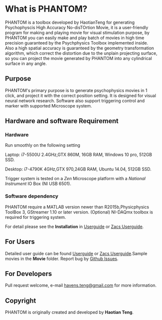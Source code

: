 # What is PHANTOM?
PHANTOM is a toolbox developed by HaotianTeng for generating Psychophyscis High Accuracy No-disTOrtion Movie, it is a user-friendly program for making and playing movie for visual stimulation purpose, by PHANTOM you can easily make and play batch of movies in high time precision guaranteed by the Psychphysics Toolbox implemented inside. Also a high spatial accuracy is guaranteed by the geometry transformation algorithm, which correct the distortion due to the unplain projecting surface, so you can project the movie generated by PHANTOM into any cylindrical surface in any angle.
## Purpose
PHANTOM's primary purpose is to generate psychophysics movies in 1 click, and project it with the correct position setting. It is designed for visual neural network research. Software also support triggering control and marker with supported Microscope system.
## Hardware and software Requirement
### Hardware
Run smoothly on the following setting

Laptop: i7-5500U 2.4GHz,GTX 860M, 16GB RAM, Windows 10 pro,  512GB SSD.

Desktop: i7-4790K 4GHz,GTX 970,24GB RAM, Ubuntu 14.04, 512GB SSD.

Trigger system is tested on a *Zen* Microscope platform with a *National Instrument* IO Box (NI USB 6501).
### Software dependency
PHANTOM require a MATLAB version newer than R2015b,Physicphysics ToolBox 3, GStreamer 1.10 or later version. (Optional) NI-DAQmx toolbox is required for triggering system. 

For detail please see the **Installation** in  [Userguide](https://github.com/stardust-t/ZebrafishGUI/blob/master/UserGuide/User%20Guide%20for%20Zebreafish%20Projector%20GUI.pdf) or [Zacs Userguide](https://github.com/stardust-t/ZebrafishGUI/blob/master/UserGuide/ZACS%20User%20Guide%20for%20Zebreafish%20Projector%20GUI.pdf).


## For Users
Detailed user guide can be found [Userguide](https://github.com/stardust-t/ZebrafishGUI/blob/master/UserGuide/User%20Guide%20for%20Zebreafish%20Projector%20GUI.pdf) or [Zacs Userguide](https://github.com/stardust-t/ZebrafishGUI/blob/master/UserGuide/ZACS%20User%20Guide%20for%20Zebreafish%20Projector%20GUI.pdf).Sample movies in the **Movie** folder. Report bug by [Github Issues](https://github.com/stardust-t/ZebrafishGUI/issues).

## For Developers
Pull request welcome, e-mail havens.teng@gmail.com for more information.

## Copyright
PHANTOM is originally created and developed by **Haotian Teng**.

